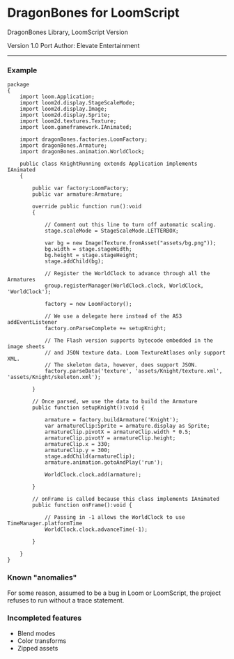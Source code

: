 # DragonBones for LoomScript

DragonBones Library, LoomScript Version

Version 1.0
Port Author: Elevate Entertainment

---

### Example


    package
    {
        import loom.Application;
        import loom2d.display.StageScaleMode;
        import loom2d.display.Image;
        import loom2d.display.Sprite;
        import loom2d.textures.Texture;
        import loom.gameframework.IAnimated;

        import dragonBones.factories.LoomFactory;
        import dragonBones.Armature;
        import dragonBones.animation.WorldClock;

        public class KnightRunning extends Application implements IAnimated
        {

            public var factory:LoomFactory;
            public var armature:Armature;

            override public function run():void
            {

                // Comment out this line to turn off automatic scaling.
                stage.scaleMode = StageScaleMode.LETTERBOX;

                var bg = new Image(Texture.fromAsset("assets/bg.png"));
                bg.width = stage.stageWidth;
                bg.height = stage.stageHeight;
                stage.addChild(bg);

                // Register the WorldClock to advance through all the Armatures
                group.registerManager(WorldClock.clock, WorldClock, 'WorldClock');

                factory = new LoomFactory();

                // We use a delegate here instead of the AS3 addEventListener
                factory.onParseComplete += setupKnight;

                // The Flash version supports bytecode embedded in the image sheets
                // and JSON texture data. Loom TextureAtlases only support XML.
                // The skeleton data, however, does support JSON.
                factory.parseData('texture', 'assets/Knight/texture.xml', 'assets/Knight/skeleton.xml');

            }

            // Once parsed, we use the data to build the Armature
            public function setupKnight():void {

                armature = factory.buildArmature('Knight');
                var armatureClip:Sprite = armature.display as Sprite;
                armatureClip.pivotX = armatureClip.width * 0.5;
                armatureClip.pivotY = armatureClip.height;
                armatureClip.x = 330;
                armatureClip.y = 300;
                stage.addChild(armatureClip);
                armature.animation.gotoAndPlay('run');

                WorldClock.clock.add(armature);

            }

            // onFrame is called because this class implements IAnimated
            public function onFrame():void {

                // Passing in -1 allows the WorldClock to use TimeManager.platformTime
                WorldClock.clock.advanceTime(-1);

            }

        }
    }

### Known "anomalies"
For some reason, assumed to be a bug in Loom or LoomScript, the project refuses
to run without a trace statement.

### Incompleted features

* Blend modes
* Color transforms
* Zipped assets
